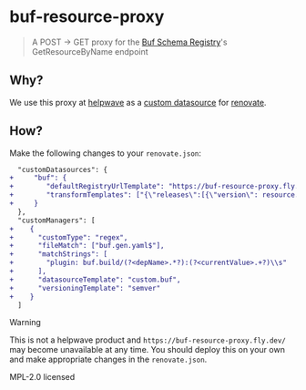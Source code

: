 # buf-resource-proxy

> A POST -> GET proxy for the [Buf Schema Registry](https://buf.build/product/bsr)'s GetResourceByName endpoint

## Why?

We use this proxy at [helpwave](https://helpwave.de/) as a [custom datasource](https://docs.renovatebot.com/modules/datasource/custom/) for [renovate](https://renovatebot.com/).

## How?

Make the following changes to your `renovate.json`:

```diff
  "customDatasources": {
+     "buf": {
+        "defaultRegistryUrlTemplate": "https://buf-resource-proxy.fly.dev/{{packageName}}",
+        "transformTemplates": ["{\"releases\":[{\"version\": resource.plugin.version }], \"sourceUrl\": resource.plugin.sourceUrl, \"homepage\": $join([\"https://buf.build/\", resource.plugin.owner, \"/\", resource.plugin.name])}"]
+     } 
  },
  "customManagers": [
+    {
+      "customType": "regex",
+      "fileMatch": ["buf.gen.yaml$"],
+      "matchStrings": [
+        "plugin: buf.build/(?<depName>.*?):(?<currentValue>.+?)\\s"
+      ],
+      "datasourceTemplate": "custom.buf",
+      "versioningTemplate": "semver"
+    }
  ]
```

> [!WARNING]
> This is not a helpwave product and `https://buf-resource-proxy.fly.dev/` may become unavailable at any time.
> You should deploy this on your own and make appropriate changes in the `renovate.json`.


MPL-2.0 licensed

